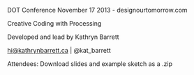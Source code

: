 DOT Conference November 17 2013 - designourtomorrow.com

Creative Coding with Processing

Developed and lead by Kathryn Barrett

hi@kathrynbarrett.ca | @kat_barrett

Attendees: Download slides and example sketch as a .zip
